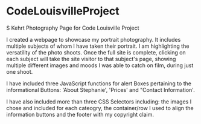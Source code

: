 # CodeLouisvilleProject

S Kehrt Photography Page for Code Louisville Project

I created a webpage to showcase my portrait photography. 
It includes multiple subjects of whom I have taken their portrait.
I am highlighting the versatility of the photo shoots. 
Once the full site is complete, clicking on each subject will take the site visitor to that subject's page, showing multiple different images and moods I was able to catch on film, during just one shoot.

I have included three JavaScript functions for alert Boxes pertaining to the informational Buttons: 'About Stephanie', 'Prices' and "Contact Information'.

I have also included more than three CSS Selectors including:  the images I chose and included for each cateogry, the container/row I used to align the information buttons and the footer with my copyright claim. 
